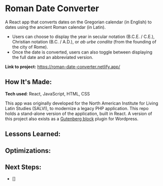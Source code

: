 # Roman Date Converter

A React app that converts dates on the Gregorian calendar (in English) to dates using the ancient Roman calendar (in Latin).

- Users can choose to display the year in secular notation (B.C.E. / C.E.), Christian notation (B.C. / A.D.), or _ab urbe condita_ (from the founding of the city of Rome).
- Once the date is converted, users can also toggle between displaying the full date and an abbreviated version.

**Link to project:** https://roman-date-converter.netlify.app/

## How It's Made:

**Tech used**: React, JavaScript, HTML, CSS

This app was originally developed for the North American Institute for Living Latin Studies (SALVI), to modernize a legacy PHP application. This repo holds a stand-alone version of the application, built in React. A version of this project also exists as a [Gutenberg block](https://github.com/celiackelly/roman-date-converter-gutenberg-block) plugin for Wordpress.

## Lessons Learned:

## Optimizations:

## Next Steps:

- []
